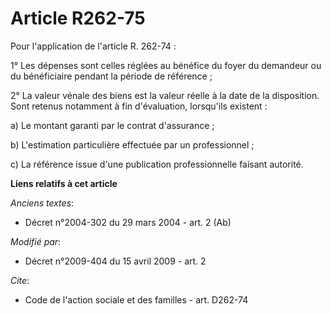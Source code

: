 # Article R262-75

Pour l'application de l'article R. 262-74 : 

1° Les dépenses sont celles réglées au bénéfice du foyer du demandeur ou du bénéficiaire pendant la période de référence ; 

2° La valeur vénale des biens est la valeur réelle à la date de la disposition. Sont retenus notamment à fin d'évaluation,
lorsqu'ils existent : 

a) Le montant garanti par le contrat d'assurance ; 

b) L'estimation particulière effectuée par un professionnel ; 

c) La référence issue d'une publication professionnelle faisant autorité.

**Liens relatifs à cet article**

_Anciens textes_:

  - Décret n°2004-302 du 29 mars 2004 - art. 2 (Ab)

_Modifié par_:

  - Décret n°2009-404 du 15 avril 2009 - art. 2

_Cite_:

  - Code de l'action sociale et des familles - art. D262-74
